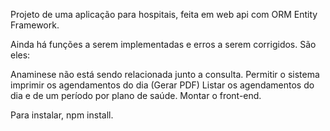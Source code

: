 Projeto de uma aplicação para hospitais, feita em web api com ORM Entity Framework.

Ainda há funções a serem implementadas e erros a serem corrigidos. São eles:

Anaminese não está sendo relacionada junto a consulta.
Permitir o sistema imprimir os agendamentos do dia (Gerar PDF)
Listar os agendamentos do dia e de um período por plano de saúde.
Montar o front-end.

Para instalar, npm install.

